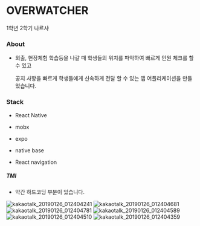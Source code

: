 # OVERWATCHER

1학년 2학기 나르샤

### About

- 외출, 현장체험 학습등을 나갈 때 학생들의 위치를 파악하여 빠르게 인원 체크를 할 수 있고

   공지 사항을 빠르게 학생들에게 신속하게 전달 할 수 있는 앱 어플리케이션을 만들었습니다.

### Stack

- React Native

- mobx

- expo

- native base

- React navigation





##### TMI

- 약간 하드코딩 부분이 있습니다.

![kakaotalk_20190126_012404241](https://user-images.githubusercontent.com/38432821/51758514-38084880-2109-11e9-8eda-e142adc57a11.jpg)
![kakaotalk_20190126_012404681](https://user-images.githubusercontent.com/38432821/51758520-3cccfc80-2109-11e9-9074-48a1674599fe.jpg)
![kakaotalk_20190126_012404781](https://user-images.githubusercontent.com/38432821/51758527-422a4700-2109-11e9-8d7c-3d27873804c1.jpg)
![kakaotalk_20190126_012404589](https://user-images.githubusercontent.com/38432821/51758531-45bdce00-2109-11e9-88da-297bca7f4f1a.jpg)
![kakaotalk_20190126_012404510](https://user-images.githubusercontent.com/38432821/51758535-47879180-2109-11e9-8176-bb2fcc456ac9.jpg)
![kakaotalk_20190126_012404359](https://user-images.githubusercontent.com/38432821/51758545-4c4c4580-2109-11e9-85d0-d9d4975bba0d.jpg)
